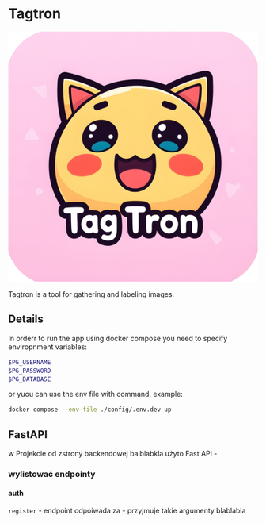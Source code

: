 # Tagtron

![Logo](media/logo.jpg)

Tagtron is a tool for gathering and labeling images.

## Details
In orderr to run the app using docker compose you need to specify enviropnment variables:

```bash
$PG_USERNAME
$PG_PASSWORD
$PG_DATABASE
```

or yuou can use the env file with command, example:

``` bash
docker compose --env-file ./config/.env.dev up
```

## FastAPI

w Projekcie od zstrony  backendowej balblabkla użyto Fast APi - 


### wylistować endpointy 
 
#### auth

`register` - endpoint odpoiwada za - przyjmuje takie argumenty blablabla
